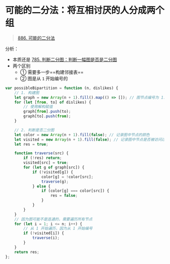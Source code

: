 
# 可能的二分法：将互相讨厌的人分成两个组



> [886. 可能的二分法](https://leetcode.cn/problems/possible-bipartition/)



分析：
- 本质还是 [785. 判断二分图：判断一幅图是否是二分图](/post/jziO0z0d.html)
- 两个区别
	- ① 需要多一步==构建邻接表==
	- ② 图是从 `1` 开始编号的

```javascript hl:4,32
var possibleBipartition = function (n, dislikes) {
    // 1. 构建图
    let graph = new Array(n + 1).fill().map(() => []); // 图节点编号为 1...n
    for (let [from, to] of dislikes) {
        // 使用解构赋值
        graph[from].push(to);
        graph[to].push(from);
    }

    // 2. 判断是否二分图
    let color = new Array(n + 1).fill(false); // 记录图中节点的颜色
    let visited = new Array(n + 1).fill(false); // 记录图中节点是否被访问过
    let res = true;

    function traverse(src) {
        if (!res) return;
        visited[src] = true;
        for (let g of graph[src]) {
            if (!visited[g]) {
                color[g] = !color[src];
                traverse(g);
            } else {
                if (color[g] === color[src]) {
                    res = false;
                }
            }
        }
    }
    // 因为图可能不是连通的，需要遍历所有节点
    for (let i = 1; i <= n; i++) {
        // 从 1 开始遍历，因为从 1 开始编号
        if (!visited[i]) {
            traverse(i);
        }
    }
    return res;
};
```







